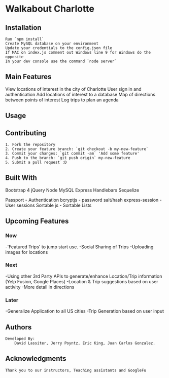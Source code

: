
# Walkabout Charlotte

## Installation
    Run `npm install`
    Create MySQL database on your environment
    Update your credentials to the config.json file
    If MAC on index.js comment out Windows line 9 for Windows do the opposite
    In your dev console use the command `node server`

## Main Features
View locations of interest in the city of Charlotte
User sign in and authentication
Add locations of interest to a database
Map of directions between points of interest
Log trips to plan an agenda


## Usage

## Contributing
    1. Fork the repository
    2. Create your feature branch: `git checkout -b my-new-feature`
    3. Commit your changes: `git commit -am` 'Add some feature'
    4. Push to the branch: `git push origin` my-new-feature
    5. Submit a pull request :D

## Built With
  Bootstrap 4
  jQuery
  Node
  MySQL
  Express
  Handlebars
  Sequelize

  Passport - Authentication
  bcryptjs - password salt/hash
  express-session - User sessions
  Sortable js - Sortable Lists

## Upcoming Features

### Now
-'Featured Trips' to jump start use.
-Social Sharing of Trips
-Uploading images for locations

### Next
-Using other 3rd Party APIs to generate/enhance Location/Trip information (Yelp Fusion, Google Places)
-Location & Trip suggestions based on user activity
-More detail in directions


### Later
  -Generalize Application to all US cities
  -Trip Generation based on user input


## Authors
    Developed By:
        David Lassiter, Jerry Poyntz, Eric King, Juan Carlos Gonzalez.

## Acknowledgments
    Thank you to our instructors, Teaching assistants and GoogleFu
